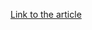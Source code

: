 [Link to the article](https://www.trustwave.com/en-us/resources/library/documents/the-golden-tax-department-and-the-emergence-of-goldenspy-malware/)
